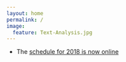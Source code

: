 ```yaml
---
layout: home
permalink: /
image:
  feature: Text-Analysis.jpg
---
```


 - The [schedule for 2018 is now online](/programs/textxd2018/)


